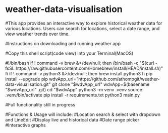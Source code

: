 # weather-data-visualisation

#This app provides an interactive way to explore historical weather data for various locations. Users can search for locations, select a date range, and view weather trends over time.  

#Instructions on downloading and running weather app

#Copy this shell script(code view) into your Terminal(MacOS)

#!/bin/bash
if ! command -v brew &>/dev/null; then
    /bin/bash -c "$(curl -fsSL https://raw.githubusercontent.com/Homebrew/install/HEAD/install.sh)"
fi
if ! command -v python3 &>/dev/null; then
    brew install python3
fi
pip install --upgrade pip
wdvApp_url="https://github.com/athompgit/weather-data-visualisation.git"
git clone "$wdvApp_url"
wdvApp=$(basename "$wdvApp_url" .git)
cd "$wdvApp"
python3 -m venv .venv
source .venv/bin/activate
pip install -r requirements.txt
python3 main.py



#Full functionality still in progress

#Functions & Usage will include:
#Location search & select with dropdown and LineEdit
#Display live and historical data
#Date range picker
#Interactive graphs


